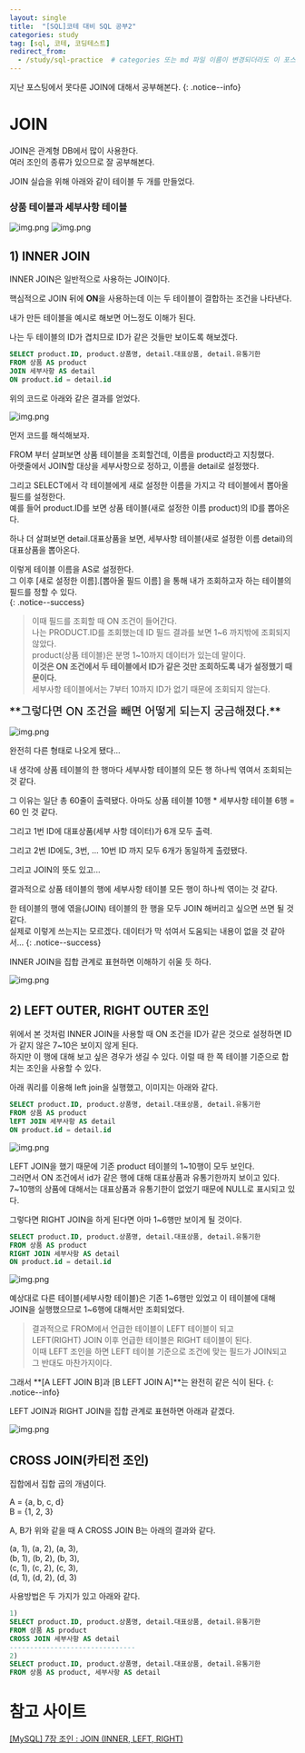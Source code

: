 ```yaml
---
layout: single
title:  "[SQL]코테 대비 SQL 공부2"
categories: study
tag: [sql, 코테, 코딩테스트]
redirect_from:
  - /study/sql-practice  # categories 또는 md 파일 이름이 변경되더라도 이 포스트로 올 수 있도록 redirect
---
```


지난 포스팅에서 못다룬 JOIN에 대해서 공부해본다.
{: .notice--info}

# JOIN

JOIN은 관계형 DB에서 많이 사용한다.  
여러 조인의 종류가 있으므로 잘 공부해본다.

JOIN 실습을 위해 아래와 같이 테이블 두 개를 만들었다.

### 상품 테이블과 세부사항 테이블

![img.png](/images/2024-03-24/product-table.png) ![img.png](/images/2024-03-24/detail-table.png)


## 1) INNER JOIN

INNER JOIN은 일반적으로 사용하는 JOIN이다.

핵심적으로 JOIN 뒤에 **ON**을 사용하는데 이는 두 테이블이 결합하는 조건을 나타낸다.

내가 만든 테이블을 예시로 해보면 어느정도 이해가 된다.

나는 두 테이블의 ID가 겹치므로 ID가 같은 것들만 보이도록 해보겠다.

```sql
SELECT product.ID, product.상품명, detail.대표상품, detail.유통기한
FROM 상품 AS product
JOIN 세부사항 AS detail
ON product.id = detail.id
```
위의 코드로 아래와 같은 결과를 얻었다.  

![img.png](/images/2024-03-24/inner-join-ex.png)

먼저 코드를 해석해보자.

FROM 부터 살펴보면 상품 테이블을 조회할건데, 이름을 product라고 지칭했다.  
아랫줄에서 JOIN할 대상을 세부사항으로 정하고, 이름을 detail로 설정했다.

그리고 SELECT에서 각 테이블에게 새로 설정한 이름을 가지고 각 테이블에서 뽑아올 필드를 설정한다.  
예를 들어 product.ID를 보면 상품 테이블(새로 설정한 이름 product)의 ID를 뽑아온다.  

하나 더 살펴보면 detail.대표상품을 보면, 세부사항 테이블(새로 설정한 이름 detail)의 대표상품을 뽑아온다.


이렇게 테이블 이름을 AS로 설정한다.  
그 이후 [새로 설정한 이름].[뽑아올 필드 이름] 을 통해 내가 조회하고자 하는 테이블의 필드를 정할 수 있다.  
{: .notice--success}

>이때 필드를 조회할 때 ON 조건이 들어간다.  
나는 PRODUCT.ID를 조회했는데 ID 필드 결과를 보면 1~6 까지밖에 조회되지 않았다.  
product(상품 테이블)은 분명 1~10까지 데이터가 있는데 말이다.  
**이것은 ON 조건에서 두 테이블에서 ID가 같은 것만 조회하도록 내가 설정했기 때문이다.**  
세부사항 테이블에서는 7부터 10까지 ID가 없기 때문에 조회되지 않는다.



<span style="font-size: 20px; color: black">
**그렇다면 ON 조건을 빼면 어떻게 되는지 궁금해졌다.**
</span>

![img.png](/images/2024-03-24/on-remove.png)  

완전히 다른 형태로 나오게 됐다...  

내 생각에 상품 테이블의 한 행마다 세부사항 테이블의 모든 행 하나씩 엮여서 조회되는 것 같다.  

그 이유는 일단 총 60줄이 출력됐다. 아마도 상품 테이블 10행 * 세부사항 테이블 6행 = 60 인 것 같다.  

그리고 1번 ID에 대표상품(세부 사항 데이터)가 6개 모두 출력.  

그리고 2번 ID에도, 3번, ... 10번 ID 까지 모두 6개가 동일하게 출렸됐다.  

그리고 JOIN의 뜻도 있고...  

결과적으로 상품 테이블의 행에 세부사항 테이블 모든 행이 하나씩 엮이는 것 같다.

한 테이블의 행에 엮을(JOIN) 테이블의 한 행을 모두 JOIN 해버리고 싶으면 쓰면 될 것 같다.  
실제로 이렇게 쓰는지는 모르겠다. 데이터가 막 섞여서 도움되는 내용이 없을 것 같아서...
{: .notice--success}

INNER JOIN을 집합 관계로 표현하면 이해하기 쉬울 듯 하다.

![img.png](/images/2024-03-24/inner-join-set-relation.png)

## 2) LEFT OUTER, RIGHT OUTER 조인

위에서 본 것처럼 INNER JOIN을 사용할 때 ON 조건을 ID가 같은 것으로 설정하면 ID가 같지 않은 7~10은 보이지 않게 된다.    
하지만 이 행에 대해 보고 싶은 경우가 생길 수 있다. 
이럴 때 한 쪽 테이블 기준으로 합치는 조인을 사용할 수 있다.

아래 쿼리를 이용해 left join을 실행했고, 이미지는 아래와 같다.

```sql
SELECT product.ID, product.상품명, detail.대표상품, detail.유통기한
FROM 상품 AS product
lEFT JOIN 세부사항 AS detail
ON product.id = detail.id
```
![img.png](/images/2024-03-24/left-join-ex.png)

LEFT JOIN을 했기 때문에 기존 product 테이블의 1~10행이 모두 보인다.  
그러면서 ON 조건에서 id가 같은 행에 대해 대표상품과 유통기한까지 보이고 있다.  
7~10행의 상품에 대해서는 대표상품과 유통기한이 없었기 때문에 NULL로 표시되고 있다.  

그렇다면 RIGHT JOIN을 하게 된다면 아마 1~6행만 보이게 될 것이다.  

```sql
SELECT product.ID, product.상품명, detail.대표상품, detail.유통기한
FROM 상품 AS product
RIGHT JOIN 세부사항 AS detail
ON product.id = detail.id
```
![img.png](/images/2024-03-24/right-join-ex.png)

예상대로 다른 테이블(세부사항 테이블)은 기존 1~6행만 있었고
이 테이블에 대해 JOIN을 실행했으므로 1~6행에 대해서만 조회되었다.  

> 결과적으로 FROM에서 언급한 테이블이 LEFT 테이블이 되고  
> LEFT(RIGHT) JOIN 이후 언급한 테이블은 RIGHT 테이블이 된다.  
> 이때 LEFT 조인을 하면 LEFT 테이블 기준으로 조건에 맞는 필드가 JOIN되고  
> 그 반대도 마찬가지이다.

그래서 **[A LEFT JOIN B]과 [B LEFT JOIN A]**는 완전히 같은 식이 된다.
{: .notice--info}

LEFT JOIN과 RIGHT JOIN을 집합 관계로 표현하면 아래과 같겠다.  

![img.png](/images/2024-03-24/a-left_and_a-right-set.png)

## CROSS JOIN(카티전 조인)

집합에서 집합 곱의 개념이다.

A = {a, b, c, d}  
B = {1, 2, 3} 

A, B가 위와 같을 때 A CROSS JOIN B는 아래의 결과와 같다.

(a, 1), (a, 2), (a, 3),  
(b, 1), (b, 2), (b, 3),  
(c, 1), (c, 2), (c, 3),  
(d, 1), (d, 2), (d, 3)  

사용방법은 두 가지가 있고 아래와 같다.

```sql
1)
SELECT product.ID, product.상품명, detail.대표상품, detail.유통기한
FROM 상품 AS product
CROSS JOIN 세부사항 AS detail
-------------------------------
2)
SELECT product.ID, product.상품명, detail.대표상품, detail.유통기한
FROM 상품 AS product, 세부사항 AS detail
```

# 참고 사이트
[[MySQL] 7장 조인 : JOIN (INNER, LEFT, RIGHT)](https://futurists.tistory.com/17)